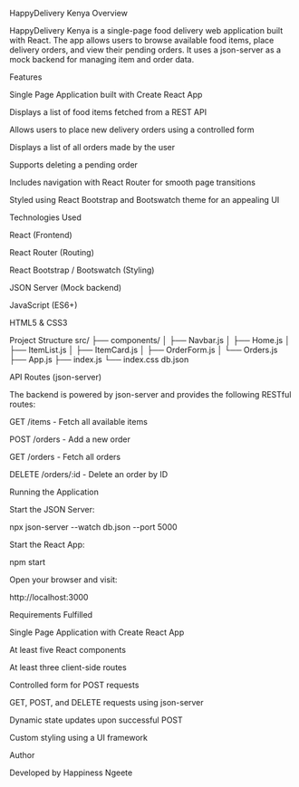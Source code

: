 HappyDelivery Kenya
Overview

HappyDelivery Kenya is a single-page food delivery web application built with React. The app allows users to browse available food items, place delivery orders, and view their pending orders. It uses a json-server as a mock backend for managing item and order data.

Features

Single Page Application built with Create React App

Displays a list of food items fetched from a REST API

Allows users to place new delivery orders using a controlled form

Displays a list of all orders made by the user

Supports deleting a pending order

Includes navigation with React Router for smooth page transitions

Styled using React Bootstrap and Bootswatch theme for an appealing UI

Technologies Used

React (Frontend)

React Router (Routing)

React Bootstrap / Bootswatch (Styling)

JSON Server (Mock backend)

JavaScript (ES6+)

HTML5 & CSS3

Project Structure
src/
├── components/
│   ├── Navbar.js
│   ├── Home.js
│   ├── ItemList.js
│   ├── ItemCard.js
│   ├── OrderForm.js
│   └── Orders.js
├── App.js
├── index.js
└── index.css
db.json

API Routes (json-server)

The backend is powered by json-server and provides the following RESTful routes:

GET /items - Fetch all available items

POST /orders - Add a new order

GET /orders - Fetch all orders

DELETE /orders/:id - Delete an order by ID

Running the Application

Start the JSON Server:

npx json-server --watch db.json --port 5000


Start the React App:

npm start


Open your browser and visit:

http://localhost:3000

Requirements Fulfilled

Single Page Application with Create React App

At least five React components

At least three client-side routes

Controlled form for POST requests

GET, POST, and DELETE requests using json-server

Dynamic state updates upon successful POST

Custom styling using a UI framework

Author

Developed by Happiness Ngeete<Github- Happiness-sudo>